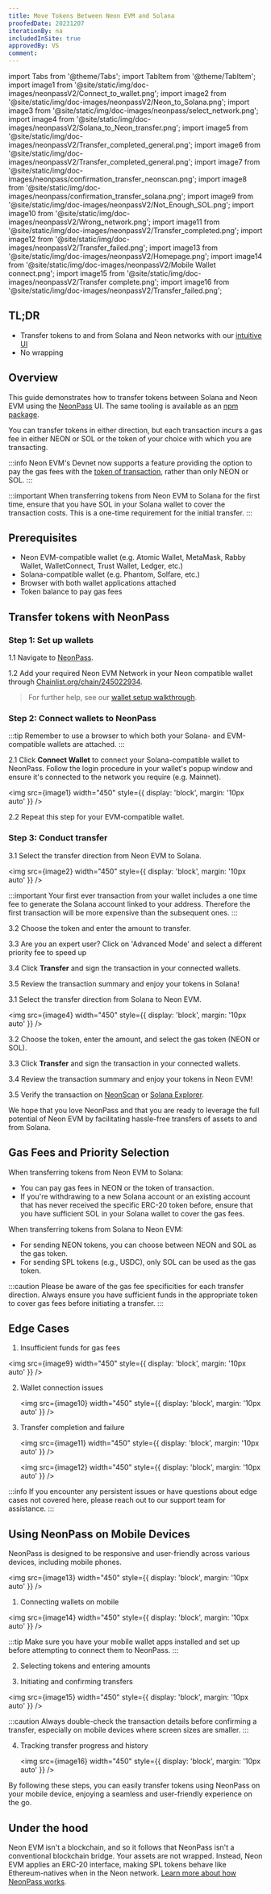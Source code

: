 ```yaml
---
title: Move Tokens Between Neon EVM and Solana
proofedDate: 20231207
iterationBy: na
includedInSite: true
approvedBy: VS
comment:
---
```


import Tabs from '@theme/Tabs';
import TabItem from '@theme/TabItem';
import image1 from '@site/static/img/doc-images/neonpassV2/Connect_to_wallet.png';
import image2 from '@site/static/img/doc-images/neonpassV2/Neon_to_Solana.png';
import image3 from '@site/static/img/doc-images/neonpass/select_network.png';
import image4 from '@site/static/img/doc-images/neonpassV2/Solana_to_Neon_transfer.png';
import image5 from '@site/static/img/doc-images/neonpassV2/Transfer_completed_general.png';
import image6 from '@site/static/img/doc-images/neonpassV2/Transfer_completed_general.png';
import image7 from '@site/static/img/doc-images/neonpass/confirmation_transfer_neonscan.png';
import image8 from '@site/static/img/doc-images/neonpass/confirmation_transfer_solana.png';
import image9 from '@site/static/img/doc-images/neonpassV2/Not_Enough_SOL.png';
import image10 from '@site/static/img/doc-images/neonpassV2/Wrong_network.png';
import image11 from '@site/static/img/doc-images/neonpassV2/Transfer_completed.png';
import image12 from '@site/static/img/doc-images/neonpassV2/Transfer_failed.png';
import image13 from '@site/static/img/doc-images/neonpassV2/Homepage.png';
import image14 from '@site/static/img/doc-images/neonpassV2/Mobile Wallet connect.png';
import image15 from '@site/static/img/doc-images/neonpassV2/Transfer complete.png';
import image16 from '@site/static/img/doc-images/neonpassV2/Transfer_failed.png';

## TL;DR

- Transfer tokens to and from Solana and Neon networks with our [intuitive UI](https://neonpass.live/)
- No wrapping

## Overview

This guide demonstrates how to transfer tokens between Solana and Neon EVM using the [NeonPass](https://neonpass.live/) UI. The same tooling is available as an [npm package](/docs/developing/integrate/neon_transfer).

You can transfer tokens in either direction, but each transaction incurs a gas fee in either NEON or SOL or the token of your choice with which you are transacting.

:::info
 Neon EVM's Devnet now supports a feature providing the option to pay the gas fees with the [token of transaction](https://neonevm.org/blog/feature-alternative-gas-fee-token), rather than only NEON or SOL.
:::

:::important
When transferring tokens from Neon EVM to Solana for the first time, ensure that you have SOL in your Solana wallet to cover the transaction costs. This is a one-time requirement for the initial transfer.
:::

## Prerequisites

- Neon EVM-compatible wallet (e.g. Atomic Wallet, MetaMask, Rabby Wallet, WalletConnect, Trust Wallet, Ledger, etc.)
- Solana-compatible wallet (e.g. Phantom, Solfare, etc.)
- Browser with both wallet applications attached
- Token balance to pay gas fees

## Transfer tokens with NeonPass

### Step 1: Set up wallets

1.1 Navigate to [NeonPass](https://neonpass.live/).

1.2 Add your required Neon EVM Network in your Neon compatible wallet through [Chainlist.org/chain/245022934](https://chainlist.org/?chain=245022934&search=Neon+EVM&testnets=true).

> For further help, see our [wallet setup walkthrough](/docs/wallet/metamask_setup).

### Step 2: Connect wallets to NeonPass

:::tip
Remember to use a browser to which both your Solana- and EVM-compatible wallets are attached.
:::

2.1 Click **Connect Wallet** to connect your Solana-compatible wallet to NeonPass. Follow the login procedure in your wallet's popup window and ensure it's connected to the network you require (e.g. Mainnet).

<img src={image1} width="450" style={{ display: 'block', margin: '10px auto' }} />

2.2 Repeat this step for your EVM-compatible wallet.

### Step 3: Conduct transfer

<Tabs>

 <TabItem value="neontosolana" label="Neon EVM to Solana" default>

3.1 Select the transfer direction from Neon EVM to Solana.

<img src={image2} width="450" style={{ display: 'block', margin: '10px auto' }} />

:::important
Your first ever transaction from your wallet includes a one time fee to generate the Solana account linked to your address. Therefore the first transaction will be more expensive than the subsequent ones.
:::

3.2 Choose the token and enter the amount to transfer.

3.3 Are you an expert user? Click on 'Advanced Mode' and select a different priority fee to speed up 

3.4 Click **Transfer** and sign the transaction in your connected wallets.

3.5 Review the transaction summary and enjoy your tokens in Solana!

 </TabItem>

 <TabItem value="solanatoneon" label="Solana to Neon EVM">

3.1 Select the transfer direction from Solana to Neon EVM.

<img src={image4} width="450" style={{ display: 'block', margin: '10px auto' }} />

3.2 Choose the token, enter the amount, and select the gas token (NEON or SOL).

3.3 Click **Transfer** and sign the transaction in your connected wallets.

3.4 Review the transaction summary and enjoy your tokens in Neon EVM!

 </TabItem>

</Tabs>

3.5 Verify the transaction on [NeonScan](https://neonscan.org) or [Solana Explorer](https://explorer.solana.com/).

We hope that you love NeonPass and that you are ready to leverage the full potential of Neon EVM by facilitating hassle-free transfers of assets to and from Solana.

## Gas Fees and Priority Selection

<Tabs>

<TabItem value="neontosolana" label="Neon EVM to Solana" default>

When transferring tokens from Neon EVM to Solana:
- You can pay gas fees in NEON or the token of transaction.
- If you're withdrawing to a new Solana account or an existing account that has never received the specific ERC-20 token before, ensure that you have sufficient SOL in your Solana wallet to cover the gas fees.

</TabItem>

<TabItem value="solanatoneon" label="Solana to Neon EVM">

When transferring tokens from Solana to Neon EVM:
- For sending NEON tokens, you can choose between NEON and SOL as the gas token.
- For sending SPL tokens (e.g., USDC), only SOL can be used as the gas token.

</TabItem>

</Tabs>

:::caution
Please be aware of the gas fee specificities for each transfer direction. Always ensure you have sufficient funds in the appropriate token to cover gas fees before initiating a transfer.
:::

## Edge Cases

1. Insufficient funds for gas fees
   
  <img src={image9} width="450" style={{ display: 'block', margin: '10px auto' }} />

2. Wallet connection issues
   
   <img src={image10} width="450" style={{ display: 'block', margin: '10px auto' }} />

3. Transfer completion and failure
   
   <img src={image11} width="450" style={{ display: 'block', margin: '10px auto' }} /> 
   
    <img src={image12} width="450" style={{ display: 'block', margin: '10px auto' }} />

:::info
If you encounter any persistent issues or have questions about edge cases not covered here, please reach out to our support team for assistance.
:::

## Using NeonPass on Mobile Devices

NeonPass is designed to be responsive and user-friendly across various devices, including mobile phones.

<img src={image13} width="450" style={{ display: 'block', margin: '10px auto' }} /> 

1. Connecting wallets on mobile
   
  <img src={image14} width="450" style={{ display: 'block', margin: '10px auto' }} /> 

   :::tip
   Make sure you have your mobile wallet apps installed and set up before attempting to connect them to NeonPass.
   :::

2. Selecting tokens and entering amounts

3. Initiating and confirming transfers
  
  <img src={image15} width="450" style={{ display: 'block', margin: '10px auto' }} /> 

   :::caution
   Always double-check the transaction details before confirming a transfer, especially on mobile devices where screen sizes are smaller.
   :::

4. Tracking transfer progress and history

   <img src={image16} width="450" style={{ display: 'block', margin: '10px auto' }} />

By following these steps, you can easily transfer tokens using NeonPass on your mobile device, enjoying a seamless and user-friendly experience on the go.

## Under the hood

Neon EVM isn't a blockchain, and so it follows that NeonPass isn't a conventional blockchain bridge. Your assets are not wrapped. Instead, Neon EVM applies an ERC-20 interface, making SPL tokens behave like Ethereum-natives when in the Neon network. [Learn more about how NeonPass works](/docs/tokens/token-accounts).
